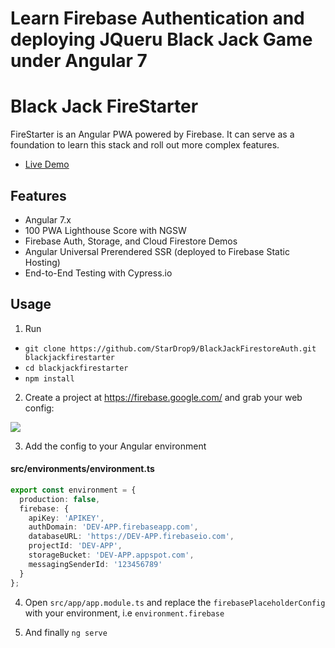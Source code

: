 <p align="center">
<h1>Learn Firebase Authentication and deploying JQueru Black Jack Game under Angular 7<h1>
</p>

# Black Jack FireStarter

FireStarter is an Angular PWA powered by Firebase. It can serve as a foundation to learn this stack and roll out more complex features.
- [Live Demo](https://authentication-39f95.firebaseapp.com/)


## Features

- Angular 7.x
- 100 PWA Lighthouse Score with NGSW
- Firebase Auth, Storage, and Cloud Firestore Demos
- Angular Universal Prerendered SSR (deployed to Firebase Static Hosting)
- End-to-End Testing with Cypress.io

## Usage

1.  Run

- `git clone https://github.com/StarDrop9/BlackJackFirestoreAuth.git blackjackfirestarter`
- `cd blackjackfirestarter`
- `npm install`

2.  Create a project at https://firebase.google.com/ and grab your web config:

![](https://angularfirebase.com/wp-content/uploads/2017/04/firebase-dev-prod-credentials.png)

3.  Add the config to your Angular environment

#### src/environments/environment.ts

```typescript
export const environment = {
  production: false,
  firebase: {
    apiKey: 'APIKEY',
    authDomain: 'DEV-APP.firebaseapp.com',
    databaseURL: 'https://DEV-APP.firebaseio.com',
    projectId: 'DEV-APP',
    storageBucket: 'DEV-APP.appspot.com',
    messagingSenderId: '123456789'
  }
};
```

4.  Open `src/app/app.module.ts` and replace the `firebasePlaceholderConfig` with your environment, i.e `environment.firebase`

5.  And finally `ng serve`
